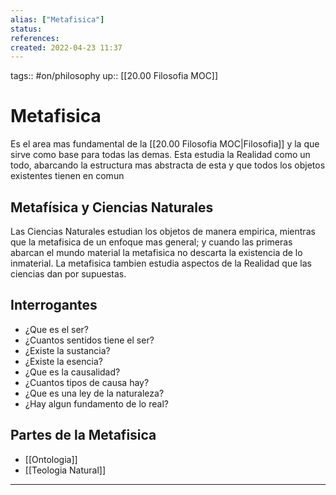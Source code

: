 ```yaml
---
alias: ["Metafisica"]
status:
references:
created: 2022-04-23 11:37
---
```

tags:: #on/philosophy 
up:: [[20.00 Filosofia MOC]]
# Metafisica
Es el area mas fundamental de la [[20.00 Filosofia MOC|Filosofia]] y la que sirve como base para todas las demas. Esta estudia la Realidad como un todo, abarcando la estructura mas abstracta de esta y que todos los objetos existentes tienen en comun

## Metafísica y Ciencias Naturales
Las Ciencias Naturales estudian los objetos de manera empirica, mientras que la metafisica de un enfoque mas general; y cuando las primeras abarcan el mundo material la metafisica no descarta la existencia de lo inmaterial. La metafisica tambien estudia aspectos de la Realidad que las ciencias dan por supuestas.

## Interrogantes
- ¿Que es el ser?
- ¿Cuantos sentidos tiene el ser?
- ¿Existe la sustancia?
- ¿Existe la esencia?
- ¿Que es la causalidad?
- ¿Cuantos tipos de causa hay?
- ¿Que es una ley de la naturaleza?
- ¿Hay algun fundamento de lo real?

## Partes de la Metafisica
- [[Ontologia]]
- [[Teologia Natural]]
___
